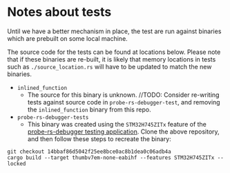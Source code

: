 # Notes about tests

Until we have a better mechanism in place, the test are run against binaries which are prebuilt on some local machine.

The source code for the tests can be found at locations below. Please note that if these binaries are re-built, it is likely that memory locations in tests such as `./source_location.rs` will have to be updated to match the new binaries.
- `inlined_function` 
  - The source for this binary is unknown. //TODO: Consider re-writing tests against source code in `probe-rs-debugger-test`, and removing the `inlined_function` binary from this repo.
- `probe-rs-debugger-tests`
  - This binary was created using the `STM32H745ZITx` feature of the [probe-rs-debugger testing application](https://github.com/probe-rs/probe-rs-debugger-test). Clone the above repository, and then follow these steps to recreate the binary: 
```
git checkout 14bbaf86d5042f25ee8bce0ac8b1dea0c06adb4a
cargo build --target thumbv7em-none-eabihf --features STM32H745ZITx --locked
```
  


